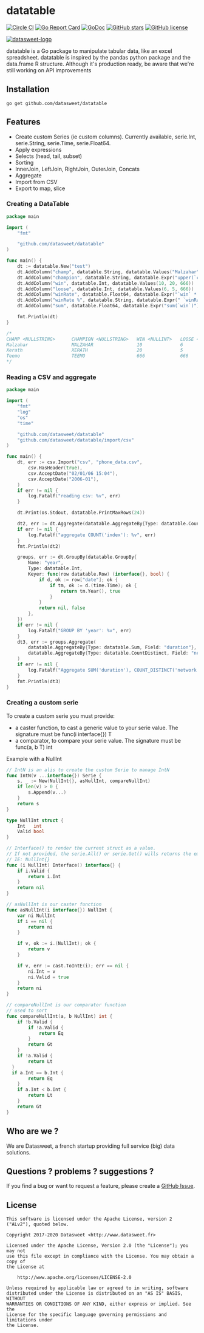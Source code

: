 
# datatable
[![Circle CI](https://circleci.com/gh/datasweet/datatable.svg?style=svg)](https://circleci.com/gh/datasweet/datatable) [![Go Report Card](https://goreportcard.com/badge/github.com/datasweet/datatable)](https://goreportcard.com/report/github.com/datasweet/datatable) [![GoDoc](https://godoc.org/github.com/datasweet/datatable?status.png)](https://godoc.org/github.com/datasweet/datatable) [![GitHub stars](https://img.shields.io/github/stars/datasweet/datatable.svg)](https://github.com/datasweet/datatable/stargazers)
[![GitHub license](https://img.shields.io/github/license/datasweet/datatable.svg)](https://github.com/datasweet/datatable/blob/master/LICENSE)

[![datasweet-logo](https://www.datasweet.fr/wp-content/uploads/2019/02/datasweet-black.png)](http://www.datasweet.fr)

datatable is a Go package to manipulate tabular data, like an excel spreadsheet. 
datatable is inspired by the pandas python package and the data.frame R structure.
Although it's production ready, be aware that we're still working on API improvements

## Installation
```
go get github.com/datasweet/datatable
```

## Features
- Create custom Series (ie custom columns). Currently available, serie.Int, serie.String, serie.Time, serie.Float64. 
- Apply expressions
- Selects (head, tail, subset)
- Sorting
- InnerJoin, LeftJoin, RightJoin, OuterJoin, Concats
- Aggregate
- Import from CSV
- Export to map, slice


### Creating a DataTable
```go
package main

import (
	"fmt"

	"github.com/datasweet/datatable"
)

func main() {
	dt := datatable.New("test")
	dt.AddColumn("champ", datatable.String, datatable.Values("Malzahar", "Xerath", "Teemo"))
	dt.AddColumn("champion", datatable.String, datatable.Expr("upper(`champ`)"))
	dt.AddColumn("win", datatable.Int, datatable.Values(10, 20, 666))
	dt.AddColumn("loose", datatable.Int, datatable.Values(6, 5, 666))
	dt.AddColumn("winRate", datatable.Float64, datatable.Expr("`win` * 100 / (`win` + `loose`)"))
	dt.AddColumn("winRate %", datatable.String, datatable.Expr(" `winRate` ~ \" %\""))
	dt.AddColumn("sum", datatable.Float64, datatable.Expr("sum(`win`)"))

	fmt.Println(dt)
}

/*
CHAMP <NULLSTRING>      CHAMPION <NULLSTRING>   WIN <NULLINT>   LOOSE <NULLINT> WINRATE <NULLFLOAT64>   WINRATE % <NULLSTRING>  SUM <NULLFLOAT64> 
Malzahar                MALZAHAR                10              6               62.5                    62.5 %                  696              
Xerath                  XERATH                  20              5               80                      80 %                    696              
Teemo                   TEEMO                   666             666             50                      50 %                    696    
*/
```


### Reading a CSV and aggregate
```go
package main

import (
	"fmt"
	"log"
	"os"
	"time"

	"github.com/datasweet/datatable"
	"github.com/datasweet/datatable/import/csv"
)

func main() {
	dt, err := csv.Import("csv", "phone_data.csv",
		csv.HasHeader(true),
		csv.AcceptDate("02/01/06 15:04"),
		csv.AcceptDate("2006-01"),
	)
	if err != nil {
		log.Fatalf("reading csv: %v", err)
	}

	dt.Print(os.Stdout, datatable.PrintMaxRows(24))

	dt2, err := dt.Aggregate(datatable.AggregateBy{Type: datatable.Count, Field: "index"})
	if err != nil {
		log.Fatalf("aggregate COUNT('index'): %v", err)
	}
	fmt.Println(dt2)

	groups, err := dt.GroupBy(datatable.GroupBy{
		Name: "year",
		Type: datatable.Int,
		Keyer: func(row datatable.Row) (interface{}, bool) {
			if d, ok := row["date"]; ok {
				if tm, ok := d.(time.Time); ok {
					return tm.Year(), true
				}
			}
			return nil, false
		},
	})
	if err != nil {
		log.Fatalf("GROUP BY 'year': %v", err)
	}
	dt3, err := groups.Aggregate(
		datatable.AggregateBy{Type: datatable.Sum, Field: "duration"},
		datatable.AggregateBy{Type: datatable.CountDistinct, Field: "network"},
	)
	if err != nil {
		log.Fatalf("Aggregate SUM('duration'), COUNT_DISTINCT('network') GROUP BY 'year': %v", err)
	}
	fmt.Println(dt3)
}
```

### Creating a custom serie

To create a custom serie you must provide:
- a caster function, to cast a generic value to your serie value. The signature must be func(i interface{}) T
- a comparator, to compare your serie value. The signature must be func(a, b T) int

Example with a NullInt

```go
// IntN is an alis to create the custom Serie to manage IntN
func IntN(v ...interface{}) Serie {
	s, _ := New(NullInt{}, asNullInt, compareNullInt)
	if len(v) > 0 {
		s.Append(v...)
	}
	return s
}

type NullInt struct {
	Int   int
	Valid bool
}

// Interface() to render the current struct as a value.
// If not provided, the serie.All() or serie.Get() wills returns the embedded value
// IE: NullInt{}
func (i NullInt) Interface() interface{} {
	if i.Valid {
		return i.Int
	}
	return nil
}

// asNullInt is our caster function
func asNullInt(i interface{}) NullInt {
	var ni NullInt
	if i == nil {
		return ni
	}

	if v, ok := i.(NullInt); ok {
		return v
	}

	if v, err := cast.ToIntE(i); err == nil {
		ni.Int = v
		ni.Valid = true
	}
	return ni
}

// compareNullInt is our comparator function
// used to sort
func compareNullInt(a, b NullInt) int {
	if !b.Valid {
		if !a.Valid {
			return Eq
		}
		return Gt
	}
	if !a.Valid {
		return Lt
  }
  if a.Int == b.Int {
		return Eq
	}
	if a.Int < b.Int {
		return Lt
	}
	return Gt
}
```

## Who are we ?
We are Datasweet, a french startup providing full service (big) data solutions.

## Questions ? problems ? suggestions ?
If you find a bug or want to request a feature, please create a [GitHub Issue](https://github.com/datasweet/datatable/issues/new).

## License
```
This software is licensed under the Apache License, version 2 ("ALv2"), quoted below.

Copyright 2017-2020 Datasweet <http://www.datasweet.fr>

Licensed under the Apache License, Version 2.0 (the "License"); you may not
use this file except in compliance with the License. You may obtain a copy of
the License at

    http://www.apache.org/licenses/LICENSE-2.0

Unless required by applicable law or agreed to in writing, software
distributed under the License is distributed on an "AS IS" BASIS, WITHOUT
WARRANTIES OR CONDITIONS OF ANY KIND, either express or implied. See the
License for the specific language governing permissions and limitations under
the License.
```
